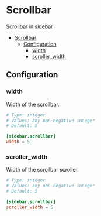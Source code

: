 # Scrollbar

Scrollbar in sidebar

- [Scrollbar](#scrollbar)
  - [Configuration](#configuration)
    - [width](#width)
    - [scroller\_width](#scroller_width)

## Configuration

### width

Width of the scrollbar.

```toml
# Type: integer
# Values: any non-negative integer
# Default: 5

[sidebar.scrollbar]
width = 5
```

### scroller_width

Width of the scrollbar scroller.

```toml
# Type: integer
# Values: any non-negative integer
# Default: 5

[sidebar.scrollbar]
scroller_width = 5
```
